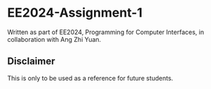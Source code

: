 # EE2024-Assignment-1

Written as part of EE2024, Programming for Computer Interfaces, in collaboration with Ang Zhi Yuan.

## Disclaimer

This is only to be used as a reference for future students.